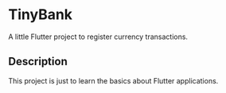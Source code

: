 # TinyBank

A little Flutter project to register currency transactions.

## Description

This project is just to learn the basics about Flutter applications.
